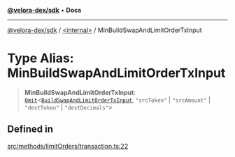 [**@velora-dex/sdk**](../../README.md) • **Docs**

***

[@velora-dex/sdk](../../globals.md) / [\<internal\>](../README.md) / MinBuildSwapAndLimitOrderTxInput

# Type Alias: MinBuildSwapAndLimitOrderTxInput

> **MinBuildSwapAndLimitOrderTxInput**: [`Omit`](Omit.md)\<[`BuildSwapAndLimitOrderTxInput`](../../type-aliases/BuildSwapAndLimitOrderTxInput.md), `"srcToken"` \| `"srcAmount"` \| `"destToken"` \| `"destDecimals"`\>

## Defined in

[src/methods/limitOrders/transaction.ts:22](https://github.com/VeloraDEX/sdk/blob/feat/extend_delta_orders_filtering/src/methods/limitOrders/transaction.ts#L22)
